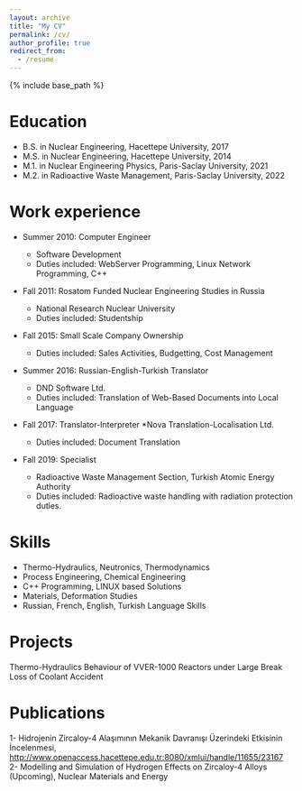 ```yaml
---
layout: archive
title: "My CV"
permalink: /cv/
author_profile: true
redirect_from:
  - /resume
---
```


{% include base_path %}

Education
======
* B.S. in Nuclear Engineering, Hacettepe University, 2017
* M.S. in Nuclear Engineering, Hacettepe University, 2014
* M.1. in Nuclear Engineering Physics, Paris-Saclay University, 2021
* M.2. in Radioactive Waste Management, Paris-Saclay University, 2022

Work experience
======
* Summer 2010: Computer Engineer
  * Software Development
  * Duties included: WebServer Programming, Linux Network Programming, C++

* Fall 2011: Rosatom Funded Nuclear Engineering Studies in Russia
  * National Research Nuclear University
  * Duties included: Studentship

* Fall 2015: Small Scale Company Ownership
  * Duties included: Sales Activities, Budgetting, Cost Management

* Summer 2016: Russian-English-Turkish Translator
  * DND Software Ltd.
  * Duties included: Translation of Web-Based Documents into Local Language

* Fall 2017: Translator-Interpreter
  *Nova Translation-Localisation Ltd.
  * Duties included: Document Translation

* Fall 2019: Specialist 
  * Radioactive Waste Management Section, Turkish Atomic Energy Authority
  * Duties included: Radioactive waste handling with radiation protection duties.

Skills
======
* Thermo-Hydraulics, Neutronics, Thermodynamics
* Process Engineering, Chemical Engineering
* C++ Programming, LINUX based Solutions
* Materials, Deformation Studies
* Russian, French, English, Turkish Language Skills

Projects
======
Thermo-Hydraulics Behaviour of VVER-1000 Reactors under Large Break Loss of Coolant Accident

Publications
======
1- Hidrojenin Zircaloy-4 Alaşımının Mekanik Davranışı Üzerindeki Etkisinin İncelenmesi, http://www.openaccess.hacettepe.edu.tr:8080/xmlui/handle/11655/23167
2- Modelling and Simulation of Hydrogen Effects on Zircaloy-4 Alloys (Upcoming), Nuclear Materials and Energy
